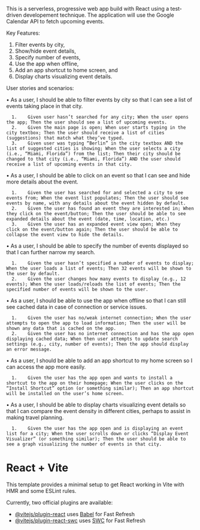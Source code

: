 This is a serverless, progressive web app build with React using a test-driven developement technique. The application will use the Google Calendar API to fetch upcoming events.

Key Features:

  1. Filter events by city,
  2. Show/hide event details,
  3. Specify number of events,
  4. Use the app when offline,
  5. Add an app shortcut to home screen, and
  6. Display charts visualizing event details.

User stories and scenarios:

•	As a user, I should be able to filter events by city so that I can see a list of events taking place in that city. 

      1.	Given user hasn’t searched for any city; When the user opens the app; Then the user should see a list of upcoming events. 
      2.	Given the main page is open; When user starts typing in the city textbox; Then the user should receive a list of cities (suggestions) that match what they’ve typed. 
      3.	Given user was typing “Berlin” in the city textbox AND the list of suggested cities is showing; When the user selects a city (i.e., “Miami, Florida”) from the list; Then their city should be changed to that city (i.e., “Miami, Florida”) AND the user should               receive a list of upcoming events in that city.  
			
  •	As a user, I should be able to click on an event so that I can see and hide more details about the event.
	
      1.	Given the user has searched for and selected a city to see events from; When the event list populates; Then the user should see events by name, with any details about the event hidden by default.
      2.	Given the user has found an event they are interested in; When they click on the event/button; Then the user should be able to see expanded details about the event (date, time, location, etc.)
      3.	Given the user has an expanded event view open; When they click on the event/button again; Then the user should be able to collapse the event view to hide the details. 
			
  •	As a user, I should be able to specify the number of events displayed so that I can further narrow my search.
	
      1.	Given the user hasn’t specified a number of events to display; When the user loads a list of events; Then 32 events will be shown to the user by default.
      2.	Given the user changes how many events to display (e.g., 12 events); When the user loads/reloads the list of events; Then the specified number of events will be shown to the user. 
			
  •	As a user, I should be able to use the app when offline so that I can still see cached data in case of connection or service issues. 
	
      1.	Given the user has no/weak internet connection; When the user attempts to open the app to load information; Then the user will be shown any data that is cached on the app.  
      2.	Given the user has no internet connection and has the app open displaying cached data; When then user attempts to update search settings (e.g., city, number of events); Then the app should display an error message.
			
  •	As a user, I should be able to add an app shortcut to my home screen so I can access the app more easily. 
	
      1.	Given the user has the app open and wants to install a shortcut to the app on their homepage; When the user clicks on the “Install Shortcut” option (or something similar); Then an app shortcut will be installed on the user’s home screen. 
			
  •	As a user, I should be able to display charts visualizing event details so that I can compare the event density in different cities, perhaps to assist in making travel planning. 
	
      1.	Given the user has the app open and is displaying an event list for a city; When the user scrolls down or clicks “Display Event Visualizer” (or something similar); Then the user should be able to see a graph visualizing the number of events in that city.

# React + Vite

This template provides a minimal setup to get React working in Vite with HMR and some ESLint rules.

Currently, two official plugins are available:

- [@vitejs/plugin-react](https://github.com/vitejs/vite-plugin-react/blob/main/packages/plugin-react/README.md) uses [Babel](https://babeljs.io/) for Fast Refresh
- [@vitejs/plugin-react-swc](https://github.com/vitejs/vite-plugin-react-swc) uses [SWC](https://swc.rs/) for Fast Refresh
